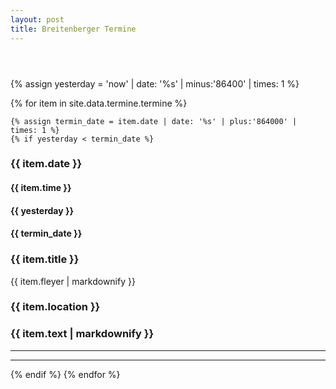 ```yaml
---
layout: post
title: Breitenberger Termine
---
```



<section id="main" class="container">

<section class="box special">
    <header class="major">
    </header>
    <!--<span class="image featured"><img src="images/pic01.jpg" alt="" /></span>-->
</section>


<!-- awesome font icons look at https://github.com/FortAwesome/Font-Awesome/tree/master/svgs/solid -->

{% assign yesterday = 'now' | date: '%s' | minus:'86400' | times: 1 %}

{% for item in site.data.termine.termine %}

    {% assign termin_date = item.date | date: '%s' | plus:'864000' | times: 1 %}
    {% if yesterday < termin_date %}

<div class="row">
<section class="box special features">
    <div class="features-row">
        <section>
            <span class="icon solid major fa-bell accent2"></span>
            <h3>{{ item.date }}</h3>
            <h4>{{ item.time }}</h4>
            <h4>{{ yesterday }}</h4>
            <h4>{{ termin_date }}</h4>
        </section>
        <section>
            <span class="icon solid major fa-list accent3"></span>
            <h3>{{ item.title }}</h3>
            {{ item.fleyer | markdownify }}
        </section>
    </div>
    <div class="features-row">
        <section>
            <span class="icon solid major fa-camera accent4"></span>
            <h3>{{ item.location }}</h3>
        </section>
        <section>
            <span class="icon solid major fa-info accent5"></span>
            <h3>{{ item.text | markdownify }}</h3>
        </section>
    </div>
</section>
</div>

<hr>
<hr>
    {% endif %}
{% endfor %}

</section>
